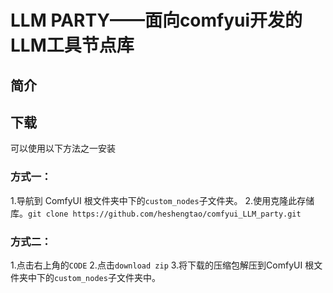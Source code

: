 # **LLM PARTY——面向comfyui开发的LLM工具节点库** 

## 简介

## 下载
可以使用以下方法之一安装
### 方式一：
1.导航到 ComfyUI 根文件夹中下的`custom_nodes`子文件夹。
2.使用克隆此存储库。`git clone https://github.com/heshengtao/comfyui_LLM_party.git`

### 方式二：
1.点击右上角的`CODE`
2.点击`download zip`
3.将下载的压缩包解压到ComfyUI 根文件夹中下的`custom_nodes`子文件夹中。
